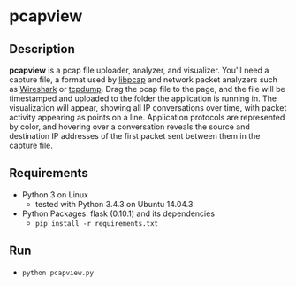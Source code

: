 # pcapview

## Description

**pcapview** is a pcap file uploader, analyzer, and visualizer. You'll need a capture file, a format used by [libpcap](http://www.tcpdump.org/) and network packet analyzers such as [Wireshark](https://www.wireshark.org/) or [tcpdump](http://www.tcpdump.org/). Drag the pcap file to the page, and the file will be timestamped and uploaded to the folder the application is running in. The visualization will appear, showing all IP conversations over time, with packet activity appearing as points on a line. Application protocols are represented by color, and hovering over a conversation reveals the source and destination IP addresses of the first packet sent between them in the capture file.

## Requirements

* Python 3 on Linux
  * tested with Python 3.4.3 on Ubuntu 14.04.3
* Python Packages: flask (0.10.1) and its dependencies
    * `pip install -r requirements.txt`

## Run

* `python pcapview.py`